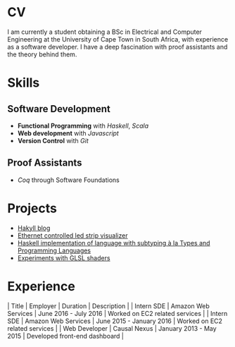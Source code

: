 # CV #

I am currently a student obtaining a BSc in Electrical and Computer Engineering
at the University of Cape Town in South Africa, with experience as a software
developer. I have a deep fascination with proof assistants and the theory behind
them.

# Skills #

## Software Development ##

- **Functional Programming** with *Haskell*, *Scala*
- **Web development** with *Javascript*
- **Version Control** with *Git*

## Proof Assistants ##
- *Coq* through Software Foundations

# Projects #

- [Hakyll blog](https://badly-drawn-wizards.github.io)
- [Ethernet controlled led strip visualizer](https://github.com/badly-drawn-wizards/led-strip)
- [Haskell implementation of language with subtyping à la Types and Programming Languages](https://github.com/badly-drawn-wizards/tapl-subtyping)
- [Experiments with GLSL shaders](https://www.shadertoy.com/user/reuben364) 

# Experience #

| Title         | Employer            | Duration                 | Description                    |
| Intern SDE    | Amazon Web Services | June 2016 - July 2016    | Worked on EC2 related services |
| Intern SDE    | Amazon Web Services | June 2015 - January 2016 | Worked on EC2 related services |
| Web Developer | Causal Nexus        | January 2013 - May 2015  | Developed front-end dashboard  |
